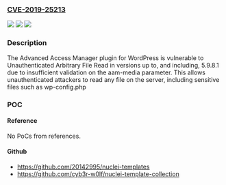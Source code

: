 ### [CVE-2019-25213](https://cve.mitre.org/cgi-bin/cvename.cgi?name=CVE-2019-25213)
![](https://img.shields.io/static/v1?label=Product&message=Advanced%20Access%20Manager%20%E2%80%93%20Restricted%20Content%2C%20Users%20%26%20Roles%2C%20Enhanced%20Security%20and%20More&color=blue)
![](https://img.shields.io/static/v1?label=Version&message=*%3C%205.9.9%20&color=brighgreen)
![](https://img.shields.io/static/v1?label=Vulnerability&message=CWE-22%20Improper%20Limitation%20of%20a%20Pathname%20to%20a%20Restricted%20Directory%20('Path%20Traversal')&color=brighgreen)

### Description

The Advanced Access Manager plugin for WordPress is vulnerable to Unauthenticated Arbitrary File Read in versions up to, and including, 5.9.8.1 due to insufficient validation on the aam-media parameter. This allows unauthenticated attackers to read any file on the server, including sensitive files such as wp-config.php

### POC

#### Reference
No PoCs from references.

#### Github
- https://github.com/20142995/nuclei-templates
- https://github.com/cyb3r-w0lf/nuclei-template-collection

